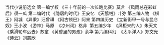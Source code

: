 当代小说册选文
第一编学校
《三十年前的一次长跑比赛》莫言
《风雨总在彩虹后》须一瓜
第二编时代
《隐居的时代》王安忆
《天鹅绒》叶弥
第三编人物
《棋王》阿城
《异秉》汪曾祺
《阿古顿巴》阿来
第四编历史
《立新街甲一号与昆仑奴》王小波
《游神》马原 
《凉州词》格非 
第五编少年 
《风柜来的人》朱天文
《乘滑轮车远去》苏童
《黄昏里的男孩》余华
第六编科幻 
《太平洋人》郑文光
《诗云》刘慈欣